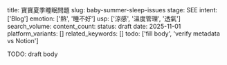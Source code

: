 title: 寶寶夏季睡眠問題
slug: baby-summer-sleep-issues
stage: SEE
intent: ['Blog']
emotion: ['熱', '睡不好']
usp: ['涼感', '溫度管理', '透氣']
search_volume: 
content_count: 
status: draft
date: 2025-11-01
platform_variants: []
related_keywords: []
todo: ['fill body', 'verify metadata vs Notion']

TODO: draft body
